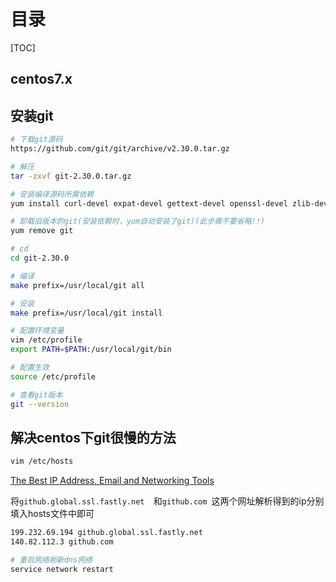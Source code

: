# 目录

[TOC]

## centos7.x

## 安装git

 ```bash
# 下载git源码
https://github.com/git/git/archive/v2.30.0.tar.gz
 ```

```bash
# 解压
tar -zxvf git-2.30.0.tar.gz
```

```bash
# 安装编译源码所需依赖
yum install curl-devel expat-devel gettext-devel openssl-devel zlib-devel gcc perl-ExtUtils-MakeMaker
```

```bash
# 卸载旧版本的git(安装依赖时，yum自动安装了git)(此步骤不要省略!!)
yum remove git
```

```bash
# cd
cd git-2.30.0
```

```bash
# 编译
make prefix=/usr/local/git all
```

```bash
# 安装
make prefix=/usr/local/git install
```

```bash
# 配置环境变量
vim /etc/profile
export PATH=$PATH:/usr/local/git/bin
```

```bash
# 配置生效
source /etc/profile
```

```bash
# 查看git版本
git --version
```

## 解决centos下git很慢的方法

```bash
vim /etc/hosts
```

[The Best IP Address, Email and Networking Tools](https://www.ipaddress.com)

将`github.global.ssl.fastly.net  `和`github.com `这两个网址解析得到的ip分别填入hosts文件中即可

```bash
199.232.69.194 github.global.ssl.fastly.net  
140.82.112.3 github.com 
```

```bash
# 重启网络刷新dns网络
service network restart
```

